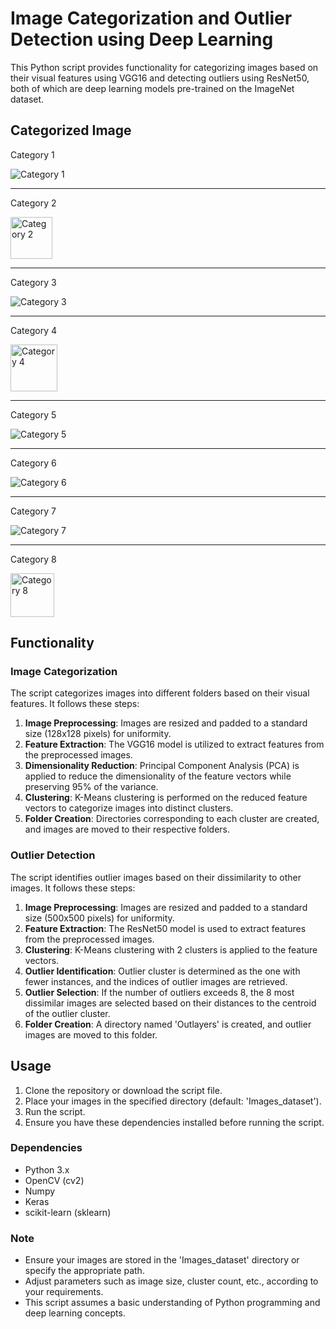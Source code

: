 # Image Categorization and Outlier Detection using Deep Learning

This Python script provides functionality for categorizing images based on their visual features using VGG16 and detecting outliers using ResNet50, both of which are deep learning models pre-trained on the ImageNet dataset.

## Categorized Image

   Category 1
<p align="left">
<img src="https://github.com/knrdsmt/Deep-learning-images-categorization/assets/97449172/320d5096-7a17-40d7-8459-3d631dd2b952" alt="Category 1" weight="100%"/>
</p>

---
   Category 2
<p align="left">
<img src="https://github.com/knrdsmt/Deep-learning-images-categorization/assets/97449172/16528dba-91bb-455b-bc13-3deb49952b25" height="67" alt="Category 2"/>
</p>

---
   Category 3
<p align="left">
<img src="https://github.com/knrdsmt/Deep-learning-images-categorization/assets/97449172/41107bfa-96fe-494b-a1c9-14f55c317423" weight="100%" alt="Category 3"/>
</p>

---
   Category 4
<p align="left">
<img src="https://github.com/knrdsmt/Deep-learning-images-categorization/assets/97449172/82370b9f-ce0c-4bc3-9456-3b0f727e35ea" height="75" alt="Category 4"/>
</p>

---
   Category 5
<p align="left">
<img src="https://github.com/knrdsmt/Deep-learning-images-categorization/assets/97449172/93832571-f6b6-420d-8da9-c6d8e7764a20" weight="100%" alt="Category 5"/>
</p>

---
   Category 6
<p align="left">
<img src="https://github.com/knrdsmt/Deep-learning-images-categorization/assets/97449172/104f05b8-0fac-4f5c-b196-bda4f2aa2112" weight="100%" alt="Category 6"/>
</p>

---
   Category 7
<p align="left">
<img src="https://github.com/knrdsmt/Deep-learning-images-categorization/assets/97449172/f9c0faf0-fa7b-42b1-9689-745d02917e34" weight="100%" alt="Category 7"/>
</p>

---
   Category 8
<p align="left">
<img src="https://github.com/knrdsmt/Deep-learning-images-categorization/assets/97449172/37a572ef-bbd1-49be-9108-2c8d57e68e32" height="70" alt="Category 8"/>
</p>

## Functionality
### Image Categorization

The script categorizes images into different folders based on their visual features. It follows these steps:

1. **Image Preprocessing**: Images are resized and padded to a standard size (128x128 pixels) for uniformity.
2. **Feature Extraction**: The VGG16 model is utilized to extract features from the preprocessed images.
3. **Dimensionality Reduction**: Principal Component Analysis (PCA) is applied to reduce the dimensionality of the feature vectors while preserving 95% of the variance.
4. **Clustering**: K-Means clustering is performed on the reduced feature vectors to categorize images into distinct clusters.
5. **Folder Creation**: Directories corresponding to each cluster are created, and images are moved to their respective folders.

### Outlier Detection

The script identifies outlier images based on their dissimilarity to other images. It follows these steps:

1. **Image Preprocessing**: Images are resized and padded to a standard size (500x500 pixels) for uniformity.
2. **Feature Extraction**: The ResNet50 model is used to extract features from the preprocessed images.
3. **Clustering**: K-Means clustering with 2 clusters is applied to the feature vectors.
4. **Outlier Identification**: Outlier cluster is determined as the one with fewer instances, and the indices of outlier images are retrieved.
5. **Outlier Selection**: If the number of outliers exceeds 8, the 8 most dissimilar images are selected based on their distances to the centroid of the outlier cluster.
6. **Folder Creation**: A directory named 'Outlayers' is created, and outlier images are moved to this folder.

## Usage

1. Clone the repository or download the script file.
2. Place your images in the specified directory (default: 'Images_dataset').
3. Run the script.
4. Ensure you have these dependencies installed before running the script.

   
### Dependencies

- Python 3.x
- OpenCV (cv2)
- Numpy
- Keras
- scikit-learn (sklearn)

### Note
- Ensure your images are stored in the 'Images_dataset' directory or specify the appropriate path.
- Adjust parameters such as image size, cluster count, etc., according to your requirements.
- This script assumes a basic understanding of Python programming and deep learning concepts.
